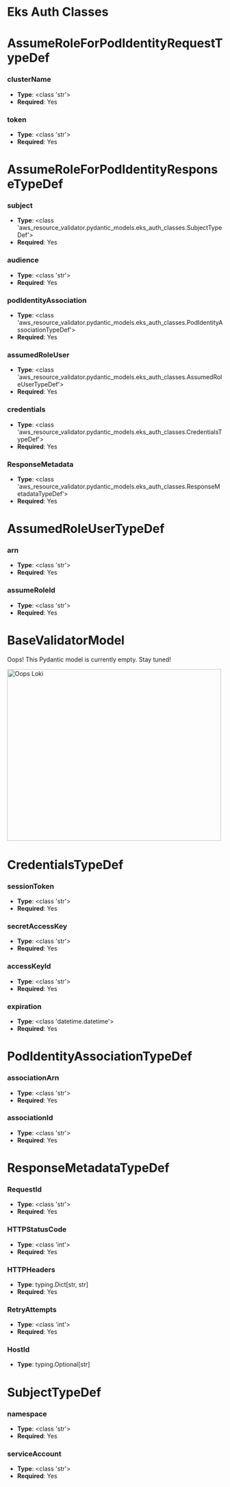 # Eks Auth Classes

# AssumeRoleForPodIdentityRequestTypeDef

### clusterName
- **Type**: <class 'str'>
- **Required**: Yes

### token
- **Type**: <class 'str'>
- **Required**: Yes


# AssumeRoleForPodIdentityResponseTypeDef

### subject
- **Type**: <class 'aws_resource_validator.pydantic_models.eks_auth_classes.SubjectTypeDef'>
- **Required**: Yes

### audience
- **Type**: <class 'str'>
- **Required**: Yes

### podIdentityAssociation
- **Type**: <class 'aws_resource_validator.pydantic_models.eks_auth_classes.PodIdentityAssociationTypeDef'>
- **Required**: Yes

### assumedRoleUser
- **Type**: <class 'aws_resource_validator.pydantic_models.eks_auth_classes.AssumedRoleUserTypeDef'>
- **Required**: Yes

### credentials
- **Type**: <class 'aws_resource_validator.pydantic_models.eks_auth_classes.CredentialsTypeDef'>
- **Required**: Yes

### ResponseMetadata
- **Type**: <class 'aws_resource_validator.pydantic_models.eks_auth_classes.ResponseMetadataTypeDef'>
- **Required**: Yes


# AssumedRoleUserTypeDef

### arn
- **Type**: <class 'str'>
- **Required**: Yes

### assumeRoleId
- **Type**: <class 'str'>
- **Required**: Yes


# BaseValidatorModel

Oops! This Pydantic model is currently empty. Stay tuned!

<img src="/aws_resource_validator/images/oops_loki.png" width="500" height="400" title="Oops Loki">

# CredentialsTypeDef

### sessionToken
- **Type**: <class 'str'>
- **Required**: Yes

### secretAccessKey
- **Type**: <class 'str'>
- **Required**: Yes

### accessKeyId
- **Type**: <class 'str'>
- **Required**: Yes

### expiration
- **Type**: <class 'datetime.datetime'>
- **Required**: Yes


# PodIdentityAssociationTypeDef

### associationArn
- **Type**: <class 'str'>
- **Required**: Yes

### associationId
- **Type**: <class 'str'>
- **Required**: Yes


# ResponseMetadataTypeDef

### RequestId
- **Type**: <class 'str'>
- **Required**: Yes

### HTTPStatusCode
- **Type**: <class 'int'>
- **Required**: Yes

### HTTPHeaders
- **Type**: typing.Dict[str, str]
- **Required**: Yes

### RetryAttempts
- **Type**: <class 'int'>
- **Required**: Yes

### HostId
- **Type**: typing.Optional[str]


# SubjectTypeDef

### namespace
- **Type**: <class 'str'>
- **Required**: Yes

### serviceAccount
- **Type**: <class 'str'>
- **Required**: Yes


